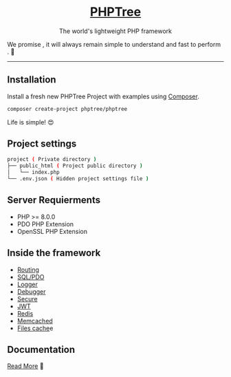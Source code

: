 <h1 align=center><a href="https://www.phptree.org">PHPTree</a></h1>

<p align=center>
The world's lightweight PHP framework
</p>

We promise , it will always remain simple to understand and fast to perform . 🫡 

-----

## Installation

Install a fresh new PHPTree Project with examples using <a href="https://getcomposer.org/" target="_blank">Composer</a>. 

```sh 
composer create-project phptree/phptree
```

Life is simple! 😍

## Project settings

```sh
project ( Private directory )
├── public_html ( Project public directory )
│   └── index.php 
└── .env.json ( Hidden project settings file ) 
```
## Server Requierments

 * PHP >= 8.0.0
 * PDO PHP Extension
 * OpenSSL PHP Extension

## Inside the framework

 * <a href="https://getcomposer.org#route_basics">Routing</a>
 * <a href="https://getcomposer.org#mysql_pdo">SQL/PDO</a>
 * <a href="https://getcomposer.org#env_logs">Logger</a>
 * <a href="https://getcomposer.org#debugger">Debugger</a>
 * <a href="https://getcomposer.org#secure_request">Secure</a>
 * <a href="https://getcomposer.org#secure_jwt">JWT</a>
 * <a href="https://getcomposer.org#caching_redis">Redis</a>
 * <a href="https://getcomposer.org#caching_memcached">Memcached</a>
 * <a href="https://getcomposer.org#caching_file">Files cache</a>e
 

## Documentation

<a href="https://www.phptree.org">Read More</a> 🧐
